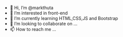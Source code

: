 - 👋 Hi, I’m @markthuta
- 👀 I’m interested in front-end
- 🌱 I’m currently learning HTML,CSS,JS and Bootstrap
- 💞️ I’m looking to collaborate on ...
- 📫 How to reach me ...

<!---
markthuta/markthuta is a ✨ special ✨ repository because its `README.md` (this file) appears on your GitHub profile.
You can click the Preview link to take a look at your changes.
--->
